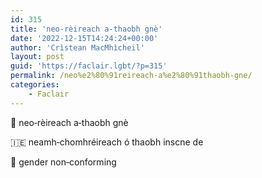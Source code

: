 ```yaml
---
id: 315
title: 'neo‑rèireach a‑thaobh gnè'
date: '2022-12-15T14:24:24+00:00'
author: 'Crìstean MacMhìcheil'
layout: post
guid: 'https://faclair.lgbt/?p=315'
permalink: /neo%e2%80%91reireach-a%e2%80%91thaobh-gne/
categories:
    - Faclair
---
```


&#x1f3f4;&#xe0067;&#xe0062;&#xe0073;&#xe0063;&#xe0074;&#xe007f; neo‑rèireach a‑thaobh gnè

&#x1f1ee;&#x1f1ea; neamh‑chomhréireach ó thaobh inscne de

&#x1f3f4;&#xe0067;&#xe0062;&#xe0065;&#xe006e;&#xe0067;&#xe007f; gender non‑conforming